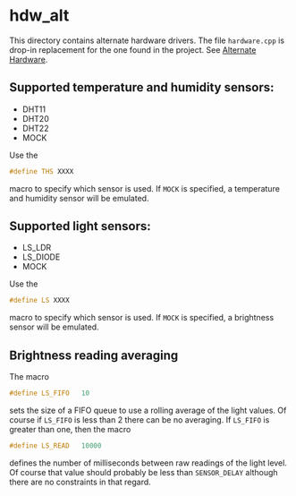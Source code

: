 # hdw_alt

This directory contains alternate hardware drivers. The file `hardware.cpp` is drop-in replacement for the one found in the project. See [Alternate Hardware](https://sigmdel.ca/michel/ha/xiao/xiao_esp32c3_wifi_switch_1_en.html#alt_hardware).

## Supported temperature and humidity sensors:

  + DHT11
  + DHT20
  + DHT22
  + MOCK

Use the 
```cpp
#define THS XXXX
```
macro to specify which sensor is used. If `MOCK` is specified, a temperature and humidity sensor will be emulated.

## Supported light sensors:

  + LS_LDR
  + LS_DIODE
  + MOCK

Use the 
```cpp
#define LS XXXX
```
macro to specify which sensor is used. If `MOCK` is specified, a brightness sensor will be emulated.

## Brightness reading averaging

The macro
```cpp
#define LS_FIFO   10
```
sets the size of a FIFO queue to use a rolling average of the light values. Of course if `LS_FIFO` is less than 2 there can be no averaging. If `LS_FIFO` is greater than one, then the macro
```cpp
#define LS_READ   10000
```
defines the number of milliseconds between raw readings of the light level. Of course that value should probably be less than `SENSOR_DELAY` although there are no constraints in that regard.
